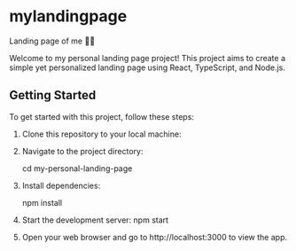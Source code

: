 # mylandingpage
Landing page of me 👸🏻

Welcome to my personal landing page project! This project aims to create a simple yet personalized landing page using React, TypeScript, and Node.js.

## Getting Started

To get started with this project, follow these steps:

1. Clone this repository to your local machine:

2. Navigate to the project directory:
    
    cd my-personal-landing-page

3. Install dependencies:
    
    npm install

4. Start the development server:
    npm start

5. Open your web browser and go to http://localhost:3000 to view the app.